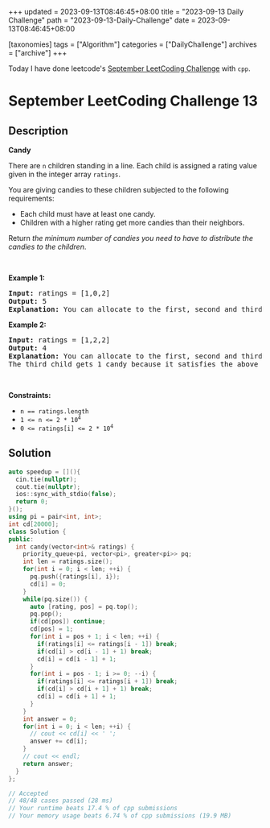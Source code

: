 +++
updated = 2023-09-13T08:46:45+08:00
title = "2023-09-13 Daily Challenge"
path = "2023-09-13-Daily-Challenge"
date = 2023-09-13T08:46:45+08:00

[taxonomies]
tags = ["Algorithm"]
categories = ["DailyChallenge"]
archives = ["archive"]
+++

Today I have done leetcode's [September LeetCoding Challenge](https://leetcode.com/problems/candy/) with `cpp`.

<!-- more -->

# September LeetCoding Challenge 13

## Description

**Candy**

<p>There are <code>n</code> children standing in a line. Each child is assigned a rating value given in the integer array <code>ratings</code>.</p>

<p>You are giving candies to these children subjected to the following requirements:</p>

<ul>
	<li>Each child must have at least one candy.</li>
	<li>Children with a higher rating get more candies than their neighbors.</li>
</ul>

<p>Return <em>the minimum number of candies you need to have to distribute the candies to the children</em>.</p>

<p>&nbsp;</p>
<p><strong class="example">Example 1:</strong></p>

<pre>
<strong>Input:</strong> ratings = [1,0,2]
<strong>Output:</strong> 5
<strong>Explanation:</strong> You can allocate to the first, second and third child with 2, 1, 2 candies respectively.
</pre>

<p><strong class="example">Example 2:</strong></p>

<pre>
<strong>Input:</strong> ratings = [1,2,2]
<strong>Output:</strong> 4
<strong>Explanation:</strong> You can allocate to the first, second and third child with 1, 2, 1 candies respectively.
The third child gets 1 candy because it satisfies the above two conditions.
</pre>

<p>&nbsp;</p>
<p><strong>Constraints:</strong></p>

<ul>
	<li><code>n == ratings.length</code></li>
	<li><code>1 &lt;= n &lt;= 2 * 10<sup>4</sup></code></li>
	<li><code>0 &lt;= ratings[i] &lt;= 2 * 10<sup>4</sup></code></li>
</ul>


## Solution

``` cpp
auto speedup = [](){
  cin.tie(nullptr);
  cout.tie(nullptr);
  ios::sync_with_stdio(false);
  return 0;
}();
using pi = pair<int, int>;
int cd[20000];
class Solution {
public:
  int candy(vector<int>& ratings) {
    priority_queue<pi, vector<pi>, greater<pi>> pq;
    int len = ratings.size();
    for(int i = 0; i < len; ++i) {
      pq.push({ratings[i], i});
      cd[i] = 0;
    }
    while(pq.size()) {
      auto [rating, pos] = pq.top();
      pq.pop();
      if(cd[pos]) continue;
      cd[pos] = 1;
      for(int i = pos + 1; i < len; ++i) {
        if(ratings[i] <= ratings[i - 1]) break;
        if(cd[i] > cd[i - 1] + 1) break;
        cd[i] = cd[i - 1] + 1;
      }
      for(int i = pos - 1; i >= 0; --i) {
        if(ratings[i] <= ratings[i + 1]) break;
        if(cd[i] > cd[i + 1] + 1) break;
        cd[i] = cd[i + 1] + 1;
      }
    }
    int answer = 0;
    for(int i = 0; i < len; ++i) {
      // cout << cd[i] << ' ';
      answer += cd[i];
    }
    // cout << endl;
    return answer;
  }
};

// Accepted
// 48/48 cases passed (28 ms)
// Your runtime beats 17.4 % of cpp submissions
// Your memory usage beats 6.74 % of cpp submissions (19.9 MB)
```
